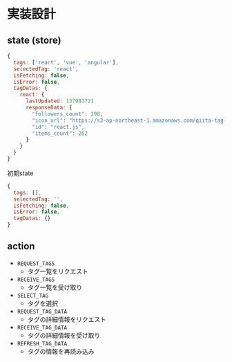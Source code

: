 # 実装設計

## state (store)
```js
{
  tags: ['react', 'vue', 'angular'],
  selectedTag: 'react',
  isFetching: false,
  isError: false,
  tagDatas: {
    react: {
      lastUpdated: 137983721
      responseData: {
        "followers_count": 298,
        "icon_url": "https://s3-ap-northeast-1.amazonaws.com/qiita-tag-image/e6867d326364bb2498f72f152c92408bf457de8c/medium.jpg?1426679594",
        "id": "react.js",
        "items_count": 262
      }
    }
  }
}
```

初期state
```js
{
  tags: [],
  selectedTag: '',
  isFetching: false,
  isError: false,
  tagDatas: {}
}
```

## action
- `REQUEST_TAGS`
  - タグ一覧をリクエスト
- `RECEIVE_TAGS`
  - タグ一覧を受け取り
- `SELECT_TAG`
  - タグを選択
- `REQUEST_TAG_DATA`
  - タグの詳細情報をリクエスト
- `RECEIVE_TAG_DATA`
  - タグの詳細情報を受け取り
- `REFRESH_TAG_DATA`
  - タグの情報を再読み込み